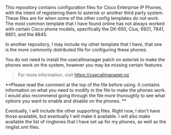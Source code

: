 ﻿This repository contains configuration files for Cisco Enterprise IP Phones, with the intent of registering them to asterisk or another third party system. These files are for when some of the other config templates do not work. The most common template that I have found online has not always worked with certain Cisco phone models, specifically the DX-650, Cius, 6921, 7841, 8851, and the 8845. 

In another repository, I may include my other template that I have, that one is the more commonly distributed file for configuring these phones. 

You do not need to install the usecallmanager patch on asterisk to make the phones work on the system, however you may be missing certain features.

>For more information, visit https://usecallmanager.nz

**Please read the comment at the top of the file before using. It contains information on what you need to modify in the file to make the phones work. I would also recommend going through the file more thoroughly to see what options you want to enable and disable on the phones. **

Eventually, I will include the other supporting files. Right now, I don't have those available, but eventually I will make it available. I will also make available the list of ringtones that I have set up for my phones, as well as the ringlist.xml files. 
